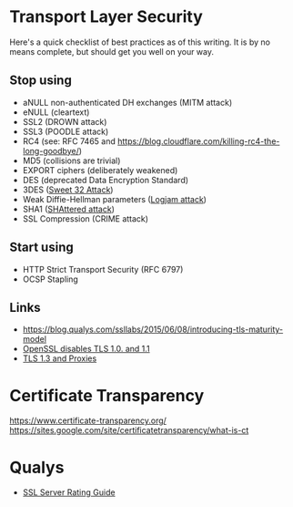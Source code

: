 # Transport Layer Security

Here's a quick checklist of best practices as of this writing. It is by no
means complete, but should get you well on your way.

## Stop using


* aNULL non-authenticated DH exchanges (MITM attack)
* eNULL (cleartext)
* SSL2 (DROWN attack)
* SSL3 (POODLE attack)
* RC4 (see: RFC 7465 and <https://blog.cloudflare.com/killing-rc4-the-long-goodbye/>)
* MD5 (collisions are trivial)
* EXPORT ciphers (deliberately weakened)
* DES (deprecated Data Encryption Standard)
* 3DES ([Sweet 32 Attack](https://sweet32.info))
* Weak Diffie-Hellman parameters ([Logjam attack](https://weakdh.org))
* SHA1 ([SHAttered attack](https://shattered.io))
* SSL Compression (CRIME attack)


## Start using


* HTTP Strict Transport Security (RFC 6797)
* OCSP Stapling


## Links


* <https://blog.qualys.com/ssllabs/2015/06/08/introducing-tls-maturity-model>
* [OpenSSL disables TLS 1.0. and 1.1](https://lists.debian.org/debian-devel-announce/2017/08/msg00004.html)
* [TLS 1.3 and Proxies](https://www.imperialviolet.org/2018/03/10/tls13.html)




# Certificate Transparency

<https://www.certificate-transparency.org/>
<https://sites.google.com/site/certificatetransparency/what-is-ct>



# Qualys

* [SSL Server Rating Guide](https://github.com/ssllabs/research/wiki/SSL-Server-Rating-Guide)


